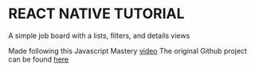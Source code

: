 # REACT NATIVE TUTORIAL
A simple job board with a lists, filters, and details views

Made following this Javascript Mastery [video](https://www.youtube.com/watch?v=mJ3bGvy0WAY)
The original Github project can be found [here](https://github.com/adrianhajdin/project_react_native_jobs)
